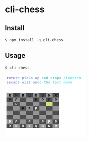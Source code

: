 # cli-chess

## Install

```bash
$ npm install -g cli-chess
```


## Usage

```
$ cli-chess

```

![Screen Grab](https://github.com/marchingband/cli-chess/blob/master/screencap.png)